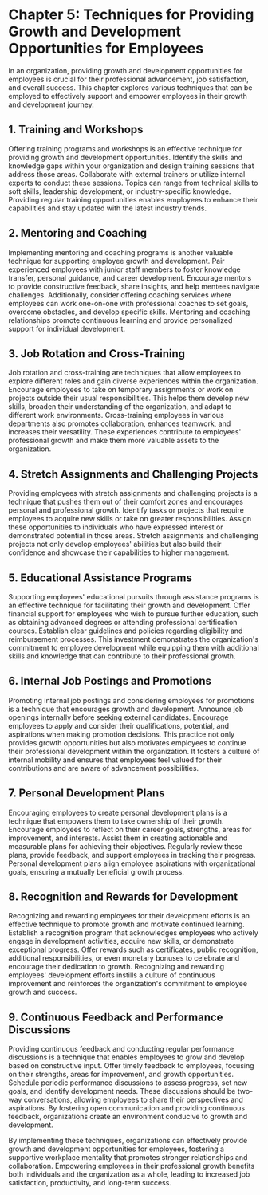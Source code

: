 Chapter 5: Techniques for Providing Growth and Development Opportunities for Employees
======================================================================================

In an organization, providing growth and development opportunities for employees is crucial for their professional advancement, job satisfaction, and overall success. This chapter explores various techniques that can be employed to effectively support and empower employees in their growth and development journey.

**1. Training and Workshops**
-----------------------------

Offering training programs and workshops is an effective technique for providing growth and development opportunities. Identify the skills and knowledge gaps within your organization and design training sessions that address those areas. Collaborate with external trainers or utilize internal experts to conduct these sessions. Topics can range from technical skills to soft skills, leadership development, or industry-specific knowledge. Providing regular training opportunities enables employees to enhance their capabilities and stay updated with the latest industry trends.

**2. Mentoring and Coaching**
-----------------------------

Implementing mentoring and coaching programs is another valuable technique for supporting employee growth and development. Pair experienced employees with junior staff members to foster knowledge transfer, personal guidance, and career development. Encourage mentors to provide constructive feedback, share insights, and help mentees navigate challenges. Additionally, consider offering coaching services where employees can work one-on-one with professional coaches to set goals, overcome obstacles, and develop specific skills. Mentoring and coaching relationships promote continuous learning and provide personalized support for individual development.

**3. Job Rotation and Cross-Training**
--------------------------------------

Job rotation and cross-training are techniques that allow employees to explore different roles and gain diverse experiences within the organization. Encourage employees to take on temporary assignments or work on projects outside their usual responsibilities. This helps them develop new skills, broaden their understanding of the organization, and adapt to different work environments. Cross-training employees in various departments also promotes collaboration, enhances teamwork, and increases their versatility. These experiences contribute to employees' professional growth and make them more valuable assets to the organization.

**4. Stretch Assignments and Challenging Projects**
---------------------------------------------------

Providing employees with stretch assignments and challenging projects is a technique that pushes them out of their comfort zones and encourages personal and professional growth. Identify tasks or projects that require employees to acquire new skills or take on greater responsibilities. Assign these opportunities to individuals who have expressed interest or demonstrated potential in those areas. Stretch assignments and challenging projects not only develop employees' abilities but also build their confidence and showcase their capabilities to higher management.

**5. Educational Assistance Programs**
--------------------------------------

Supporting employees' educational pursuits through assistance programs is an effective technique for facilitating their growth and development. Offer financial support for employees who wish to pursue further education, such as obtaining advanced degrees or attending professional certification courses. Establish clear guidelines and policies regarding eligibility and reimbursement processes. This investment demonstrates the organization's commitment to employee development while equipping them with additional skills and knowledge that can contribute to their professional growth.

**6. Internal Job Postings and Promotions**
-------------------------------------------

Promoting internal job postings and considering employees for promotions is a technique that encourages growth and development. Announce job openings internally before seeking external candidates. Encourage employees to apply and consider their qualifications, potential, and aspirations when making promotion decisions. This practice not only provides growth opportunities but also motivates employees to continue their professional development within the organization. It fosters a culture of internal mobility and ensures that employees feel valued for their contributions and are aware of advancement possibilities.

**7. Personal Development Plans**
---------------------------------

Encouraging employees to create personal development plans is a technique that empowers them to take ownership of their growth. Encourage employees to reflect on their career goals, strengths, areas for improvement, and interests. Assist them in creating actionable and measurable plans for achieving their objectives. Regularly review these plans, provide feedback, and support employees in tracking their progress. Personal development plans align employee aspirations with organizational goals, ensuring a mutually beneficial growth process.

**8. Recognition and Rewards for Development**
----------------------------------------------

Recognizing and rewarding employees for their development efforts is an effective technique to promote growth and motivate continued learning. Establish a recognition program that acknowledges employees who actively engage in development activities, acquire new skills, or demonstrate exceptional progress. Offer rewards such as certificates, public recognition, additional responsibilities, or even monetary bonuses to celebrate and encourage their dedication to growth. Recognizing and rewarding employees' development efforts instills a culture of continuous improvement and reinforces the organization's commitment to employee growth and success.

**9. Continuous Feedback and Performance Discussions**
------------------------------------------------------

Providing continuous feedback and conducting regular performance discussions is a technique that enables employees to grow and develop based on constructive input. Offer timely feedback to employees, focusing on their strengths, areas for improvement, and growth opportunities. Schedule periodic performance discussions to assess progress, set new goals, and identify development needs. These discussions should be two-way conversations, allowing employees to share their perspectives and aspirations. By fostering open communication and providing continuous feedback, organizations create an environment conducive to growth and development.

By implementing these techniques, organizations can effectively provide growth and development opportunities for employees, fostering a supportive workplace mentality that promotes stronger relationships and collaboration. Empowering employees in their professional growth benefits both individuals and the organization as a whole, leading to increased job satisfaction, productivity, and long-term success.
